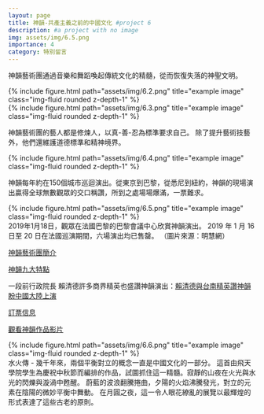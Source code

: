 ```yaml
---
layout: page
title: 神韻-共產主義之前的中國文化 #project 6
description: #a project with no image
img: assets/img/6.5.png
importance: 4
category: 特別留言
---
```


神韻藝術團通過音樂和舞蹈喚起傳統文化的精髓，從而恢復失落的神聖文明。

<div class="row">
    <div class="col-sm mt-3 mt-md-0">
        {% include figure.html path="assets/img/6.2.png" title="example image" class="img-fluid rounded z-depth-1" %}
    </div>
</div>
<!-- <div class="caption">
    This image can also have a caption. It's like magic.
</div> -->



<div class="row">
    <div class="col-sm mt-3 mt-md-0">
        {% include figure.html path="assets/img/6.3.png" title="example image" class="img-fluid rounded z-depth-1" %}
    </div>
</div>


神韻藝術團的藝人都是修煉人，以真-善-忍為標準要求自己。 除了提升藝術技藝外，他們還維護道德標準和精神境界。



<div class="row">
    <div class="col-sm mt-3 mt-md-0">
        {% include figure.html path="assets/img/6.4.png" title="example image" class="img-fluid rounded z-depth-1" %}
    </div>
</div>

神韻每年約在150個城市巡迴演出。從東京到巴黎，從悉尼到紐約，神韻的現場演出贏得全球無數觀眾的交口稱讚，所到之處場場爆滿，一票難求。



<div class="row">
    <div class="col-sm mt-3 mt-md-0">
        {% include figure.html path="assets/img/6.5.png" title="example image" class="img-fluid rounded z-depth-1" %}
    </div>
</div>
<div class="caption">
    2019年1月18日，觀眾在法國巴黎的巴黎會議中心欣賞神韻演出。 2019 年 1 月 16 日至 20 日在法國巡演期間，六場演出均已售罄。 （圖片來源：明慧網）
</div>



[<u>神韻藝術團簡介</u>](https://www.shenyuncreations.com/zh-TW/video/_video_98e3a94cfcda495e9364572c3481f938/Shen-Yun-Performing-Arts-Intro)


[<u>神韻九大特點</u>](https://zh-tw.shenyunperformingarts.org/classical-chinese-dance-music-costumes-singers-and-more) 

一段前行政院長 賴清德許多商界精英也盛讚神韻演出：[<u>賴清德與台南精英讚神韻 盼中國大陸上演</u>](https://www.ntdtv.com.tw/b5/20190429/video/244661.html?%E8%B3%B4%E6%B8%85%E5%BE%B7%E8%88%87%E5%8F%B0%E5%8D%97%E7%B2%BE%E8%8B%B1%E8%AE%9A%E7%A5%9E%E9%9F%BB%20%E7%9B%BC%E4%B8%AD%E5%9C%8B%E5%A4%A7%E9%99%B8%E4%B8%8A%E6%BC%94)

[<u>訂票信息</u>](https://zh-tw.shenyun.com/tickets)

[<u>觀看神韻作品影片</u>](https://www.shenyuncreations.com/zh-CN/video/_video_4c90569df9474a778de399b6cc11a71b/Elemental-Harmony)

<div class="row">
    <div class="col-sm mt-3 mt-md-0">
        {% include figure.html path="assets/img/6.6.png" title="example image" class="img-fluid rounded z-depth-1" %}
    </div>
</div>
<div class="caption">
    水火傳 - 幾千年來，兩個平衡對立的概念一直是中國文化的一部分。 這首由飛天學院學生為慶祝中秋節而編排的作品，試圖抓住這一精髓。寂靜的山夜在火光與水光的閃爍與漩渦中甦醒。 蔚藍的波浪翻騰捲曲，夕陽的火焰沸騰發光，對立的元素在陰陽的微妙平衡中舞動。 在月圓之夜，這一令人眼花繚亂的展覽以最輝煌的形式表達了這些古老的原則。
</div>